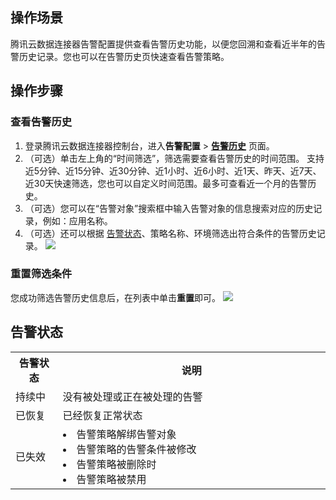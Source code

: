 ## 操作场景
腾讯云数据连接器告警配置提供查看告警历史功能，以便您回溯和查看近半年的告警历史记录。您也可以在告警历史页快速查看告警策略。

## 操作步骤
### 查看告警历史
1. 登录腾讯云数据连接器控制台，进入**告警配置** > [**告警历史**](https://console.cloud.tencent.com/eis/alarm) 页面。
2. （可选）单击左上角的“时间筛选”，筛选需要查看告警历史的时间范围。
支持近5分钟、近15分钟、近30分钟、近1小时、近6小时、近1天、昨天、近7天、近30天快速筛选，您也可以自定义时间范围。最多可查看近一个月的告警历史。
3. （可选）您可以在“告警对象”搜索框中输入告警对象的信息搜索对应的历史记录，例如：应用名称。
4. （可选）还可以根据 [告警状态](#state)、策略名称、环境筛选出符合条件的告警历史记录。
![](https://qcloudimg.tencent-cloud.cn/raw/848248d88c1d8135c054308e920d38a9.png)

### 重置筛选条件

您成功筛选告警历史信息后，在列表中单击**重置**即可。
![](https://qcloudimg.tencent-cloud.cn/raw/018b90c713e2742534fb4c519eb0cd4f.png)

[](id:state)
## 告警状态
<table>
<tbody>
<tr>
<th width="15%">告警状态</th>
<th width="85%">说明</th>
</tr>
<tr>
<td>持续中</td>
<td>没有被处理或正在被处理的告警</td>
</tr>
<tr>
<td>已恢复
</td><td> 已经恢复正常状态
</td></tr>
<tr>
<td>已失效</td><td> 
<li>告警策略解绑告警对象<br>
<li>告警策略的告警条件被修改<br></li>
<li>告警策略被删除时<br></li><li>告警策略被禁用<br></li></li>
</td>
</tr>
</tbody></table>
